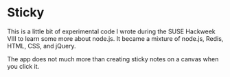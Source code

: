 # Sticky

This is a little bit of experimental code I wrote during the SUSE Hackweek VIII
to learn some more about node.js. It became a mixture of node.js, Redis, HTML,
CSS, and jQuery.

The app does not much more than creating sticky notes on a canvas when you click
it.
